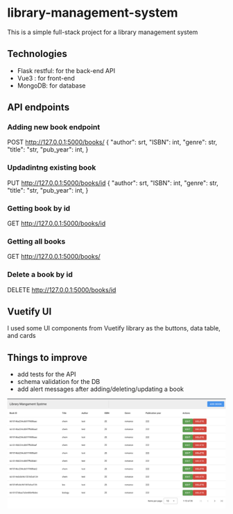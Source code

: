 # library-management-system

This is a simple full-stack project for a library management system

## Technologies
- Flask restful: for the back-end API
- Vue3 : for front-end 
- MongoDB: for database

## API endpoints
### Adding new book endpoint
POST http://127.0.0.1:5000/books/
{
  "author": srt,
  "ISBN": int,
  "genre": str,
  "title": "str,
  "pub_year": int,
}

### Updadintng existing book
PUT http://127.0.0.1:5000/books/id
{
  "author": srt,
  "ISBN": int,
  "genre": str,
  "title": "str,
  "pub_year": int,
}

### Getting book by id
GET http://127.0.0.1:5000/books/id

### Getting all books
GET http://127.0.0.1:5000/books/

### Delete a book by id
DELETE http://127.0.0.1:5000/books/id


## Vuetify UI
I used some UI components from Vuetify library as the buttons, data table, and cards

## Things to improve
- add tests for the API
- schema validation for the DB
- add alert messages after adding/deleting/updating a book


![alt text](image.png)
